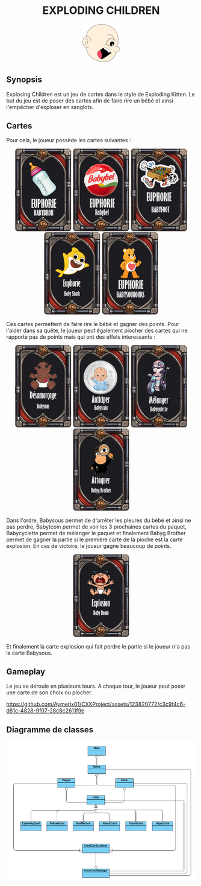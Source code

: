 
<h1 align="center">EXPLODING CHILDREN</h1>
<p align="center">
	<img src="resources/LogoJeu.png" width="100">
</p>

## Synopsis

Explosing Children est un jeu de cartes dans le style de Exploding Kitten. Le but du jeu est de poser des cartes afin de faire rire un bébé et ainsi l'empêcher d'exploser en sanglots. 

## Cartes

Pour cela, le joueur possède les cartes suivantes :

<p align="center">
	<img src="resources/HappyCard-Babybron.png" width="150">
	<img src="resources/HappyCard-Babybel.png" width="150">
	<img src="resources/HappyCard-Babyfoot.png" width="150">
	<img src="resources/HappyCard-BabyShark.png" width="150">
	<img src="resources/HappyCard-Babysounours.png" width="150">
</p>

Ces cartes permettent de faire rire le bébé et gagner des points. Pour l'aider dans sa quête, le joueur peut également piocher des cartes qui ne rapporte pas de points mais qui ont des effets interessants :

<p align="center">
	<img src="resources/DefuseCard-Babysous.png" width="150">
	<img src="resources/FutureCard-Babytcoin.png" width="150">
	<img src="resources/ShuffleCard-Babycyclette.png" width="150">
	<img src="resources/AttackCard-BabygBrother.png" width="150">
</p>

Dans l'ordre, Babysous permet de d'arrêter les pleures du bébé et ainsi ne pas perdre, Babytcoin permet de voir les 3 prochaines cartes du paquet, Babycyclette permet de mélanger le paquet et finalement Babyg Brother permet de gagner la partie si le première carte de la pioche est la carte explosion. En cas de victoire, le joueur gagne beaucoup de points.

<p align="center">
	<img src="resources/ExplodingCard-BabyBoom.png" width="150">
</p>

Et finalement la carte explosion qui fait perdre le partie si le joueur n'a pas la carte Babysous.

## Gameplay

Le jeu se déroule en plusieurs tours. A chaque tour, le joueur peut poser une carte de son choix ou piocher. 


https://github.com/Aymerix01/CXXProject/assets/123820772/c3c9f4c6-d81c-4828-9f07-28c8c2611f9e


## Diagramme de classes

<p align="center">
	<img src="readmeResources/DiagrammeClasse.png">
</p>
